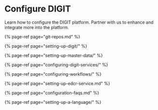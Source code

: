 # Configure DIGIT

Learn how to configure the DIGIT platform. Partner with us to enhance and integrate more into the platform.

{% page-ref page="git-repos.md" %}

{% page-ref page="setting-up-digit/" %}

{% page-ref page="setting-up-master-data/" %}

{% page-ref page="configuring-digit-services/" %}

{% page-ref page="configuring-workflows/" %}

{% page-ref page="setting-up-edcr-service.md" %}

{% page-ref page="configuration-faqs.md" %}

{% page-ref page="setting-up-a-language/" %}

